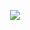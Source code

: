 <p align="center">
  <img src="https://raw.githubusercontent.com/robiot/robiot/main/jump.gif" />
</p>

</p>
